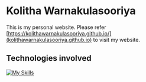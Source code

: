 # Kolitha Warnakulasooriya

This is my personal website. Please refer [https://kolithawarnakulasooriya.github.io/](kolithawarnakulasooriya.github.io) to visit my website.

## Technologies involved

[![My Skills](https://skillicons.dev/icons?i=react,nextjs,githubactions,ts&perline=4)](https://skillicons.dev)
